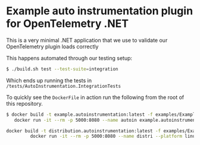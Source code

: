 # Example auto instrumentation plugin for OpenTelemetry .NET

This is a very minimal .NET application that we use to validate our OpenTelemetry plugin loads correctly

This happens automated through our testing setup:

```bash
$ ./build.sh test --test-suite=integration
```

Which ends up running the tests in `/tests/AutoInstrumentation.IntegrationTests`


To quickly see the `DockerFile`  in action run the following from the root of this repository.


```bash
$ docker build -t example.autoinstrumentation:latest -f examples/Example.AutoInstrumentation/Dockerfile --no-cache . && \
   docker run -it --rm -p 5000:8080 --name autoin example.autoinstrumentation:latest
```


```bash
docker build -t distribution.autoinstrumentation:latest -f examples/Example.AutoInstrumentation/distribution.Dockerfile --platform linux/arm64 --no-cache . && \
         docker run -it --rm -p 5000:8080 --name distri --platform linux/arm64 distribution.autoinstrumentation:latest
```